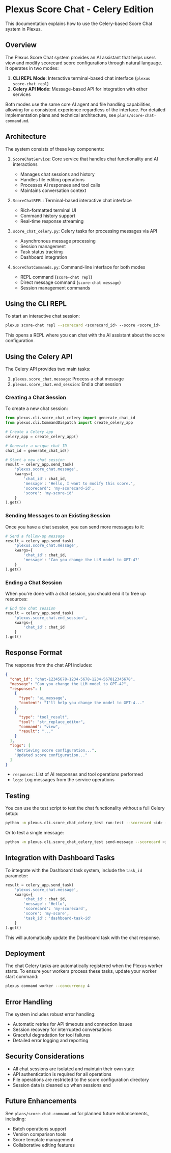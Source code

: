 # Plexus Score Chat - Celery Edition

This documentation explains how to use the Celery-based Score Chat system in Plexus.

## Overview

The Plexus Score Chat system provides an AI assistant that helps users view and modify scorecard score configurations through natural language. It operates in two modes:

1. **CLI REPL Mode**: Interactive terminal-based chat interface (`plexus score-chat repl`)
2. **Celery API Mode**: Message-based API for integration with other services

Both modes use the same core AI agent and file handling capabilities, allowing for a consistent experience regardless of the interface. For detailed implementation plans and technical architecture, see `plans/score-chat-command.md`.

## Architecture

The system consists of these key components:

1. `ScoreChatService`: Core service that handles chat functionality and AI interactions
   - Manages chat sessions and history
   - Handles file editing operations
   - Processes AI responses and tool calls
   - Maintains conversation context
   
2. `ScoreChatREPL`: Terminal-based interactive chat interface
   - Rich-formatted terminal UI
   - Command history support
   - Real-time response streaming
   
3. `score_chat_celery.py`: Celery tasks for processing messages via API
   - Asynchronous message processing
   - Session management
   - Task status tracking
   - Dashboard integration
   
4. `ScoreChatCommands.py`: Command-line interface for both modes
   - REPL command (`score-chat repl`)
   - Direct message command (`score-chat message`)
   - Session management commands

## Using the CLI REPL

To start an interactive chat session:

```bash
plexus score-chat repl --scorecard <scorecard_id> --score <score_id>
```

This opens a REPL where you can chat with the AI assistant about the score configuration.

## Using the Celery API

The Celery API provides two main tasks:

1. `plexus.score_chat.message`: Process a chat message
2. `plexus.score_chat.end_session`: End a chat session

### Creating a Chat Session

To create a new chat session:

```python
from plexus.cli.score_chat_celery import generate_chat_id
from plexus.cli.CommandDispatch import create_celery_app

# Create a Celery app
celery_app = create_celery_app()

# Generate a unique chat ID
chat_id = generate_chat_id()

# Start a new chat session
result = celery_app.send_task(
    'plexus.score_chat.message',
    kwargs={
        'chat_id': chat_id,
        'message': 'Hello, I want to modify this score.',
        'scorecard': 'my-scorecard-id',
        'score': 'my-score-id'
    }
).get()
```

### Sending Messages to an Existing Session

Once you have a chat session, you can send more messages to it:

```python
# Send a follow-up message
result = celery_app.send_task(
    'plexus.score_chat.message',
    kwargs={
        'chat_id': chat_id,
        'message': 'Can you change the LLM model to GPT-4?'
    }
).get()
```

### Ending a Chat Session

When you're done with a chat session, you should end it to free up resources:

```python
# End the chat session
result = celery_app.send_task(
    'plexus.score_chat.end_session',
    kwargs={
        'chat_id': chat_id
    }
).get()
```

## Response Format

The response from the chat API includes:

```json
{
  "chat_id": "chat-12345678-1234-5678-1234-567812345678",
  "message": "Can you change the LLM model to GPT-4?",
  "responses": [
    {
      "type": "ai_message",
      "content": "I'll help you change the model to GPT-4..."
    },
    {
      "type": "tool_result",
      "tool": "str_replace_editor",
      "command": "view",
      "result": "..."
    }
  ],
  "logs": [
    "Retrieving score configuration...",
    "Updated score configuration..."
  ]
}
```

- `responses`: List of AI responses and tool operations performed
- `logs`: Log messages from the service operations

## Testing

You can use the test script to test the chat functionality without a full Celery setup:

```bash
python -m plexus.cli.score_chat_celery_test run-test --scorecard <id> --score <id> --local
```

Or to test a single message:

```bash
python -m plexus.cli.score_chat_celery_test send-message --scorecard <id> --score <id> --message "Hello" --local
```

## Integration with Dashboard Tasks

To integrate with the Dashboard task system, include the `task_id` parameter:

```python
result = celery_app.send_task(
    'plexus.score_chat.message',
    kwargs={
        'chat_id': chat_id,
        'message': 'Hello',
        'scorecard': 'my-scorecard',
        'score': 'my-score',
        'task_id': 'dashboard-task-id'
    }
).get()
```

This will automatically update the Dashboard task with the chat response.

## Deployment

The chat Celery tasks are automatically registered when the Plexus worker starts.
To ensure your workers process these tasks, update your worker start command:

```bash
plexus command worker --concurrency 4
```

## Error Handling

The system includes robust error handling:
- Automatic retries for API timeouts and connection issues
- Session recovery for interrupted conversations
- Graceful degradation for tool failures
- Detailed error logging and reporting

## Security Considerations

- All chat sessions are isolated and maintain their own state
- API authentication is required for all operations
- File operations are restricted to the score configuration directory
- Session data is cleaned up when sessions end

## Future Enhancements

See `plans/score-chat-command.md` for planned future enhancements, including:
- Batch operations support
- Version comparison tools
- Score template management
- Collaborative editing features 